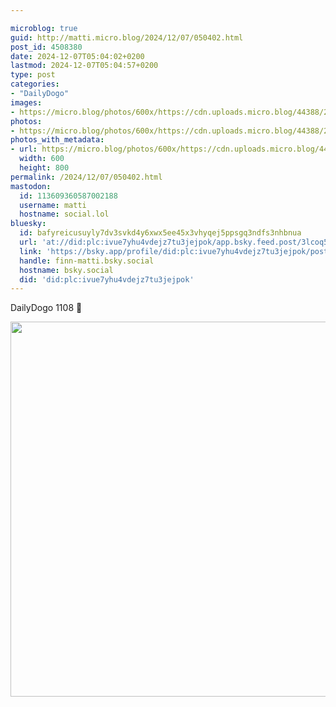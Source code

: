 ```yaml
---

microblog: true
guid: http://matti.micro.blog/2024/12/07/050402.html
post_id: 4508380
date: 2024-12-07T05:04:02+0200
lastmod: 2024-12-07T05:04:57+0200
type: post
categories:
- "DailyDogo"
images:
- https://micro.blog/photos/600x/https://cdn.uploads.micro.blog/44388/2024/7d71c8e2e6884d2ebb5bce83e268ca74.jpg
photos:
- https://micro.blog/photos/600x/https://cdn.uploads.micro.blog/44388/2024/7d71c8e2e6884d2ebb5bce83e268ca74.jpg
photos_with_metadata:
- url: https://micro.blog/photos/600x/https://cdn.uploads.micro.blog/44388/2024/7d71c8e2e6884d2ebb5bce83e268ca74.jpg
  width: 600
  height: 800
permalink: /2024/12/07/050402.html
mastodon:
  id: 113609360587002188
  username: matti
  hostname: social.lol
bluesky:
  id: bafyreicusuyly7dv3svkd4y6xwx5ee45x3vhyqej5ppsgq3ndfs3nhbnua
  url: 'at://did:plc:ivue7yhu4vdejz7tu3jejpok/app.bsky.feed.post/3lcoq5tozzh2u'
  link: 'https://bsky.app/profile/did:plc:ivue7yhu4vdejz7tu3jejpok/post/3lcoq5tozzh2u'
  handle: finn-matti.bsky.social
  hostname: bsky.social
  did: 'did:plc:ivue7yhu4vdejz7tu3jejpok'
---
```

DailyDogo 1108 🐶

<img src="https://micro.blog/photos/600x/https://blog.martin-haehnel.de/uploads/2024/7d71c8e2e6884d2ebb5bce83e268ca74.jpg" width="600" alt="" />
